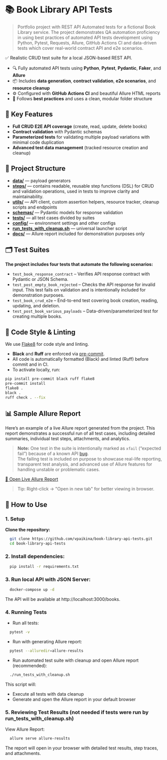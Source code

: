 # 📚 Book Library API Tests
> Portfolio project with REST API Automated tests for a fictional Book Library service.
The project demonstrates QA automation proficiency in using best practices of automated API tests development using Python, Pytest, Requests, Allure, GitHub Actions CI and data-driven tests which cover real-world contract API and e2e scenarios.

✅ Realistic CRUD test suite for a local JSON-based REST API.

- 🔍 Fully automated API tests using **Python**, **Pytest**, **Pydantic**, **Faker**, and **Allure**
- 📦 Includes **data generation**, **contract validation**, **e2e scenarios**, and **resource cleanup**
- ⚙️ Configured with **GitHub Actions CI** and beautiful Allure HTML reports
- 📘 Follows **best practices** and uses a clean, modular folder structure


## 🚀 Key Features

- **Full CRUD E2E API coverage** (create, read, update, delete books)
- **Contract validation** with Pydantic schemas
- **Parameterized tests** for validating multiple payload variations with minimal code duplication 
- **Advanced test data management** (tracked resource creation and cleanup)


## 📁 Project Structure

- [**data/**](./data) — payload generators  
- [**steps/**](./steps) — contains readable, reusable step functions (DSL) for CRUD and validation operations, used in tests to improve clarity and maintainability.
- [**utils/**](./utils) — API client, custom assertion helpers, resource tracker, cleanup scripts and endpoints 
- [**schemas/**](./schemas) — Pydantic models for response validation  
- [**tests/**](./tests) — all test cases divided by suites  
- [**config/**](./config) — environment settings and other configs 
- [**run_tests_with_cleanup.sh**](./run_tests_with_cleanup.sh) — universal launcher script
- [**docs/**](./docs) — Allure report included for demonstration purposes only

## 🗂️ Test Suites
**The project includes four tests that automate the following scenarios:**
  - `test_book_response_contract` – Verifies API response contract with Pydantic or JSON Schema.
  - `test_post_empty_book_rejected` – Checks the API response for invalid input. This test fails on validation and is intentionally included for demonstration purposes.
  - `test_book_crud_e2e` – End-to-end test covering book creation, reading, updating, and deletion.
  - `test_post_book_various_payloads` – Data-driven/parameterized test for creating multiple books.

## 🧹 Code Style & Linting

We use [Flake8](https://flake8.pycqa.org/) for code style and linting.  

- **Black** and **Ruff** are enforced via [pre-commit](https://pre-commit.com/).  
- All code is automatically formatted (Black) and linted (Ruff) before commit and in CI.  
- To activate locally, run:

```bash
pip install pre-commit black ruff flake8
pre-commit install 
flake8 .
black .
ruff check . --fix
```
## 📊 Sample Allure Report

Here’s an example of a live Allure report generated from the project. 
This report demonstrates a successful run of all test cases, including detailed summaries, individual test steps, attachments, and analytics.

> **Note:** One test in the suite is intentionally marked as `xfail` (“expected fail”) because of a known API [bug](./assets/sample-bug-report.md).  
> The failing test is included on purpose to showcase real-life reporting, transparent test analysis, and advanced use of Allure features for handling unstable or problematic cases.

[📁 Open Live Allure Report](https://vpaikina.github.io/book-library-api-tests/index.html)

> Tip: Right-click → "Open in new tab" for better viewing in browser.

## 📘 How to Use 

### 1. **Setup**
**Clone the repository:**
```bash
  git clone https://github.com/vpaikina/book-library-api-tests.git
  cd book-library-api-tests
```

### 2. **Install dependencies:**
```bash
  pip install -r requirements.txt
```

### 3. **Run local API with JSON Server:**
```bash
  docker-compose up -d
```
The API will be available at http://localhost:3000/books.

### 4. Running Tests
- Run all tests:
```bash
  pytest -v
```
- Run with generating Allure report:
```bash
  pytest --alluredir=allure-results
```
- Run automated test suite with cleanup and open Allure report (recommended):

```bash
  ./run_tests_with_cleanup.sh
```
This script will:
- Execute all tests with data cleanup
- Generate and open the Allure report in your default browser 

### 5. Reviewing Test Results (not needed if tests were run by run_tests_with_cleanup.sh)
View Allure Report:
```bash
  allure serve allure-results
```
The report will open in your browser with detailed test results, step traces, and attachments.

